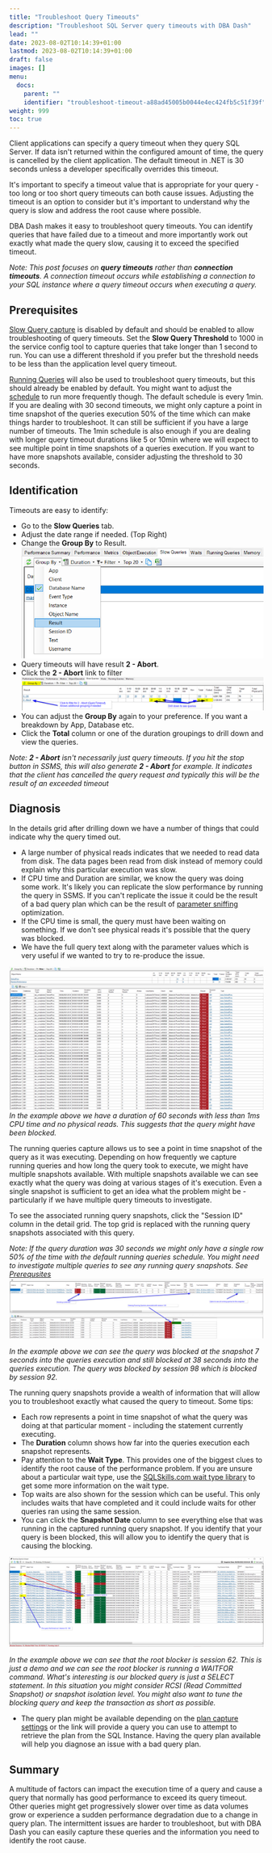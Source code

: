 ```yaml
---
title: "Troubleshoot Query Timeouts"
description: "Troubleshoot SQL Server query timeouts with DBA Dash"
lead: ""
date: 2023-08-02T10:14:39+01:00
lastmod: 2023-08-02T10:14:39+01:00
draft: false
images: []
menu:
  docs:
    parent: ""
    identifier: "troubleshoot-timeout-a88ad45005b0044e4ec424fb5c51f39f"
weight: 999
toc: true
---
```

Client applications can specify a query timeout when they query SQL Server.  If data isn't returned within the configured amount of time, the query is cancelled by the client application.  The default timeout in .NET is 30 seconds unless a developer specifically overrides this timeout.  

It's important to specify a timeout value that is appropriate for your query - too long or too short query timeouts can both cause issues.  Adjusting the timeout is an option to consider but it's important to understand why the query is slow and address the root cause where possible.

DBA Dash makes it easy to troubleshoot query timeouts.  You can identify queries that have failed due to a timeout and more importantly work out exactly what made the query slow, causing it to exceed the specified timeout.

*Note: This post focuses on **query timeouts** rather than **connection timeouts**. A connection timeout occurs while establishing a connection to your SQL instance where a query timeout occurs when executing a query.*

## Prerequisites

[Slow Query capture](/docs/help/slow-queries/) is disabled by default and should be enabled to allow troubleshooting of query timeouts.  Set the **Slow Query Threshold** to 1000 in the service config tool to capture queries that take longer than 1 second to run.  You can use a different threshold if you prefer but the threshold needs to be less than the application level query timeout.

[Running Queries](/docs/help/running-queries) will also be used to troubleshoot query timeouts, but this should already be enabled by default.  You might want to adjust the [schedule](/docs/help/schedule) to run more frequently though.  The default schedule is every 1min.  If you are dealing with 30 second timeouts, we might only capture a point in time snapshot of the queries execution 50% of the time which can make things harder to troubleshoot.  It can still be sufficient if you have a large number of timeouts.  The 1min schedule is also enough if you are dealing with longer query timeout durations like 5 or 10min where we will expect to see multiple point in time snapshots of a queries execution.  If you want to have more snapshots available, consider adjusting the threshold to 30 seconds.

## Identification

Timeouts are easy to identify:

* Go to the **Slow Queries** tab.
* Adjust the date range if needed. (Top Right)
* Change the **Group By** to Result.
[![Group By Result](groupby-result.png)](groupby-result.png)
* Query timeouts will have result **2 - Abort**.  
* Click the **2 - Abort** link to filter
[![Filter and drilldown](drilldown.png)](drilldown.png)
* You can adjust the **Group By** again to your preference.  If you want a breakdown by App, Database etc.
* Click the **Total** column or one of the duration groupings to drill down and view the queries.


*Note: **2 - Abort** isn't necessarily just query timeouts.  If you hit the stop button in SSMS, this will also generate **2 - Abort** for example.  It indicates that the client has cancelled the query request and typically this will be the result of an exceeded timeout*

## Diagnosis

In the details grid after drilling down we have a number of things that could indicate why the query timed out.

* A large number of physical reads indicates that we needed to read data from disk.  The data pages been read from disk instead of memory could explain why this particular execution was slow.
* If CPU time and Duration are similar, we know the query was doing some work. It's likely you can replicate the slow performance by running the query in SSMS.  If you can't replicate the issue it could be the result of a bad query plan which can be the result of [parameter sniffing](https://www.brentozar.com/blitzcache/parameter-sniffing/) optimization. 
* If the CPU time is small, the query must have been waiting on something.  If we don't see physical reads it's possible that the query was blocked.
* We have the full query text along with the parameter values which is very useful if we wanted to try to re-produce the issue.

[![Example](drilldown-queries.png)](drilldown-queries.png)
*In the example above we have a duration of 60 seconds with less than 1ms CPU time and no physical reads.  This suggests that the query might have been blocked.*

The running queries capture allows us to see a point in time snapshot of the query as it was executing. Depending on how frequently we capture running queries and how long the query took to execute, we might have multiple snapshots available.  With multiple snapshots available we can see exactly what the query was doing at various stages of it's execution.  Even a single snapshot is sufficient to get an idea what the problem might be - particularly if we have multiple query timeouts to investigate.

To see the associated running query snapshots, click the "Session ID" column in the detail grid.  The top grid is replaced with the running query snapshots associated with this query.  

*Note: If the query duration was 30 seconds we might only have a single row 50% of the time with the default running queries schedule. You might need to investigate multiple queries to see any running query snapshots. See [Prerequsites](#prerequisites)*
[![Example](running-queries.png)](running-queries.png)

*In the example above we can see the query was blocked at the snapshot 7 seconds into the queries execution and still blocked at 38 seconds into the queries execution.  The query was blocked by session 98 which is blocked by session 92.*

The running query snapshots provide a wealth of information that will allow you to troubleshoot exactly what caused the query to timeout.  Some tips:

* Each row represents a point in time snapshot of what the query was doing at that particular moment - including the statement currently executing.  
* The **Duration** column shows how far into the queries execution each snapshot represents.
* Pay attention to the **Wait Type**.  This provides one of the biggest clues to identify the root cause of the performance problem.  If you are unsure about a particular wait type, use the [SQLSkills.com wait type library](https://www.sqlskills.com/help/waits/) to get some more information on the wait type.
* Top waits are also shown for the session which can be useful.  This only includes waits that have completed and it could include waits for other queries ran using the same session.
* You can click the **Snapshot Date** column to see everything else that was running in the captured running query snapshot.  If you identify that your query is been blocked, this will allow you to identify the query that is causing the blocking.

[![Example](running-queries-viewer.png)](running-queries-viewer.png)

*In the example above we can see that the root blocker is session 62.  This is just a demo and we can see the root blocker is running a WAITFOR command.  What's interesting is our blocked query is just a SELECT statement.  In this situation you might consider RCSI (Read Committed Snapshot) or snapshot isolation level. You might also want to tune the blocking query and keep the transaction as short as possible.*

* The query plan might be available depending on the [plan capture settings](/docs/help/running-queries/#enable-plan-capture) or the link will provide a query you can use to attempt to retrieve the plan from the SQL Instance.  Having the query plan available will help you diagnose an issue with a bad query plan.
  
## Summary

A multitude of factors can impact the execution time of a query and cause a query that normally has good performance to exceed its query timeout. Other queries might get progressively slower over time as data volumes grow or experience a sudden performance degradation due to a change in query plan. The intermittent issues are harder to troubleshoot, but with DBA Dash you can easily capture these queries and the information you need to identify the root cause.





